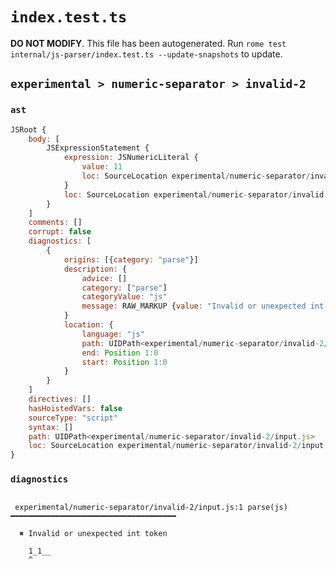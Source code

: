 # `index.test.ts`

**DO NOT MODIFY**. This file has been autogenerated. Run `rome test internal/js-parser/index.test.ts --update-snapshots` to update.

## `experimental > numeric-separator > invalid-2`

### `ast`

```javascript
JSRoot {
	body: [
		JSExpressionStatement {
			expression: JSNumericLiteral {
				value: 11
				loc: SourceLocation experimental/numeric-separator/invalid-2/input.js 1:0-1:5
			}
			loc: SourceLocation experimental/numeric-separator/invalid-2/input.js 1:0-1:5
		}
	]
	comments: []
	corrupt: false
	diagnostics: [
		{
			origins: [{category: "parse"}]
			description: {
				advice: []
				category: ["parse"]
				categoryValue: "js"
				message: RAW_MARKUP {value: "Invalid or unexpected int token"}
			}
			location: {
				language: "js"
				path: UIDPath<experimental/numeric-separator/invalid-2/input.js>
				end: Position 1:0
				start: Position 1:0
			}
		}
	]
	directives: []
	hasHoistedVars: false
	sourceType: "script"
	syntax: []
	path: UIDPath<experimental/numeric-separator/invalid-2/input.js>
	loc: SourceLocation experimental/numeric-separator/invalid-2/input.js 1:0-2:0
}
```

### `diagnostics`

```

 experimental/numeric-separator/invalid-2/input.js:1 parse(js) ━━━━━━━━━━━━━━━━━━━━━━━━━━━━━━━━━━━━━

  ✖ Invalid or unexpected int token

    1_1__
    ^


```
